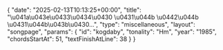 {
    "date": "2025-02-13T10:13:25+00:00",
    "title": "\u041a\u043e\u0433\u0434\u0430 \u0431\u044b \u0442\u044b \u0431\u044b\u043b\u0430...",
    "type": "miscellaneous",
    "layout": "songpage",
    "params": {
        "id": "kogdaby",
        "tonality": "Hm",
        "year": "1985",
        "chordsStartAt": 51,
        "textFinishAtLine": 38
    }
}